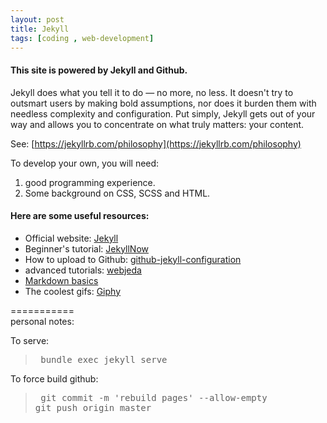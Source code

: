 ```yaml
---
layout: post
title: Jekyll
tags: [coding , web-development] 
---
```


#### This site is powered by Jekyll and Github.

Jekyll does what you tell it to do — no more, no less. It doesn't try to outsmart users by making bold assumptions, nor does it burden them with needless complexity and configuration. Put simply, Jekyll gets out of your way and allows you to concentrate on what truly matters: your content.

See: [https://jekyllrb.com/philosophy](https://jekyllrb.com/philosophy)

To develop your own, you will need:
1. good programming experience.
2. Some background on CSS, SCSS and HTML.

#### Here are some useful resources:

* Official website: [Jekyll](https://jekyllrb.com/)
* Beginner's tutorial: [JekyllNow](https://www.smashingmagazine.com/2014/08/build-blog-jekyll-github-pages/)
* How to upload to Github: [github-jekyll-configuration](https://help.github.com/en/articles/setting-up-your-github-pages-site-locally-with-jekyll#keeping-your-site-up-to-date-with-the-github-pages-gem)
* advanced tutorials: [webjeda](https://blog.webjeda.com/)
* [Markdown basics](https://github.com/adam-p/markdown-here/wiki/Markdown-Cheatsheet#code)
* The coolest gifs: [Giphy](https://giphy.com/search/icons-stickers)


=========== <br>
personal notes:

To serve:
> <pre> bundle exec jekyll serve </pre>


To force build github:
> <pre> git commit -m 'rebuild pages' --allow-empty
> git push origin master </pre>
